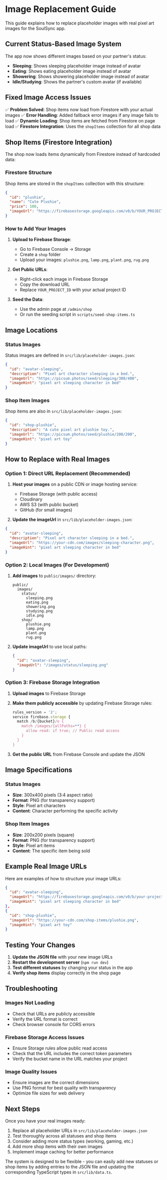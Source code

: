 # Image Replacement Guide

This guide explains how to replace placeholder images with real pixel art images for the SoulSync app.

## Current Status-Based Image System

The app now shows different images based on your partner's status:
- **Sleeping**: Shows sleeping placeholder image instead of avatar
- **Eating**: Shows eating placeholder image instead of avatar  
- **Showering**: Shows showering placeholder image instead of avatar
- **Idle/Studying**: Shows the partner's custom avatar (if available)

## Fixed Image Access Issues

✅ **Problem Solved**: Shop items now load from Firestore with your actual images
✅ **Error Handling**: Added fallback error images if any image fails to load
✅ **Dynamic Loading**: Shop items are fetched from Firestore on page load
✅ **Firestore Integration**: Uses the `shopItems` collection for all shop data

## Shop Items (Firestore Integration)

The shop now loads items dynamically from Firestore instead of hardcoded data:

### Firestore Structure
Shop items are stored in the `shopItems` collection with this structure:
```json
{
  "id": "plushie",
  "name": "Cute Plushie", 
  "price": 100,
  "imageUrl": "https://firebasestorage.googleapis.com/v0/b/YOUR_PROJECT_ID.appspot.com/o/shop%2Fplushie.png?alt=media"
}
```

### How to Add Your Images

1. **Upload to Firebase Storage**:
   - Go to Firebase Console → Storage
   - Create a `shop` folder
   - Upload your images: `plushie.png`, `lamp.png`, `plant.png`, `rug.png`

2. **Get Public URLs**:
   - Right-click each image in Firebase Storage
   - Copy the download URL
   - Replace `YOUR_PROJECT_ID` with your actual project ID

3. **Seed the Data**:
   - Use the admin page at `/admin/shop` 
   - Or run the seeding script in `scripts/seed-shop-items.ts`

## Image Locations

### Status Images
Status images are defined in `src/lib/placeholder-images.json`:

```json
{
  "id": "avatar-sleeping",
  "description": "Pixel art character sleeping in a bed.",
  "imageUrl": "https://picsum.photos/seed/sleeping/300/400",
  "imageHint": "pixel art sleeping character in bed"
}
```

### Shop Item Images
Shop items are also in `src/lib/placeholder-images.json`:

```json
{
  "id": "shop-plushie", 
  "description": "A cute pixel art plushie toy.",
  "imageUrl": "https://picsum.photos/seed/plushie/200/200",
  "imageHint": "pixel art toy"
}
```

## How to Replace with Real Images

### Option 1: Direct URL Replacement (Recommended)

1. **Host your images** on a public CDN or image hosting service:
   - Firebase Storage (with public access)
   - Cloudinary
   - AWS S3 (with public bucket)
   - GitHub (for small images)

2. **Update the imageUrl** in `src/lib/placeholder-images.json`:

```json
{
  "id": "avatar-sleeping",
  "description": "Pixel art character sleeping in a bed.",
  "imageUrl": "https://your-cdn.com/images/sleeping-character.png",
  "imageHint": "pixel art sleeping character in bed"
}
```

### Option 2: Local Images (For Development)

1. **Add images** to `public/images/` directory:
   ```
   public/
     images/
       status/
         sleeping.png
         eating.png
         showering.png
         studying.png
         idle.png
       shop/
         plushie.png
         lamp.png
         plant.png
         rug.png
   ```

2. **Update imageUrl** to use local paths:
   ```json
   {
     "id": "avatar-sleeping",
     "imageUrl": "/images/status/sleeping.png"
   }
   ```

### Option 3: Firebase Storage Integration

1. **Upload images** to Firebase Storage
2. **Make them publicly accessible** by updating Firebase Storage rules:
   ```javascript
   rules_version = '2';
   service firebase.storage {
     match /b/{bucket}/o {
       match /images/{allPaths=**} {
         allow read: if true; // Public read access
       }
     }
   }
   ```

3. **Get the public URL** from Firebase Console and update the JSON

## Image Specifications

### Status Images
- **Size**: 300x400 pixels (3:4 aspect ratio)
- **Format**: PNG (for transparency support)
- **Style**: Pixel art characters
- **Content**: Character performing the specific activity

### Shop Item Images  
- **Size**: 200x200 pixels (square)
- **Format**: PNG (for transparency support)
- **Style**: Pixel art items
- **Content**: The specific item being sold

## Example Real Image URLs

Here are examples of how to structure your image URLs:

```json
{
  "id": "avatar-sleeping",
  "imageUrl": "https://firebasestorage.googleapis.com/v0/b/your-project.appspot.com/o/images%2Fstatus%2Fsleeping.png?alt=media",
  "imageHint": "pixel art sleeping character in bed"
},
{
  "id": "shop-plushie",
  "imageUrl": "https://your-cdn.com/shop-items/plushie.png",
  "imageHint": "pixel art toy"
}
```

## Testing Your Changes

1. **Update the JSON file** with your new image URLs
2. **Restart the development server** (`npm run dev`)
3. **Test different statuses** by changing your status in the app
4. **Verify shop items** display correctly in the shop page

## Troubleshooting

### Images Not Loading
- Check that URLs are publicly accessible
- Verify the URL format is correct
- Check browser console for CORS errors

### Firebase Storage Access Issues
- Ensure Storage rules allow public read access
- Check that the URL includes the correct token parameters
- Verify the bucket name in the URL matches your project

### Image Quality Issues
- Ensure images are the correct dimensions
- Use PNG format for best quality with transparency
- Optimize file sizes for web delivery

## Next Steps

Once you have your real images ready:

1. Replace all placeholder URLs in `src/lib/placeholder-images.json`
2. Test thoroughly across all statuses and shop items
3. Consider adding more status types (working, gaming, etc.)
4. Add more shop items with their own images
5. Implement image caching for better performance

The system is designed to be flexible - you can easily add new statuses or shop items by adding entries to the JSON file and updating the corresponding TypeScript types in `src/lib/data.ts`.
